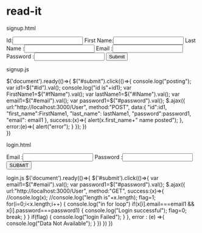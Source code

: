 # read-it
signup.html
<!DOCTYPE html>
<html lang="en">
<head>
    <meta charset="UTF-8">
    <meta name="viewport" content="width=device-width, initial-scale=1.0">
    <script src="js/jquery-3.5.1.min.js"></script>
    <script src="signUp.js"></script>
    <title>Document</title>
</head>
<body>
    <form>
        Id:<input type="number" id="id">
        First Name:<input type="text" id="fName">
        Last Name :<input type="text" id="lName">
        Email :<input type="email" id="email">
        Password :<input type="password" id="password">
        <input type="submit" id="submit">
    </form>
       
    
</body>
</html>

signup.js

$('document').ready(()=>{
    $("#submit").click(()=>{
        console.log("posting");
        var id1=$("#id").val();
        console.log("id is"+id1);
        var FirstName1=$("#fName").val();
        var lastName1=$("#lName").val();
        var email1=$("#email").val();
        var password1=$("#password").val();
        $.ajax({
            url:"http://localhost:3000/User",
            method:"POST",
            data:{
                "id":id1,
                "first_name":FirstName1,
                "last_name": lastName1,
                "password":password1,
                "email": email1
            },
            success:(x)=>{
                alert(x.first_name+" name posted");
            },
            error:(e)=>{
                alert("error");
            }
        });
        })  
})

login.html
<!DOCTYPE html>
<html lang="en">
<head>
    <meta charset="UTF-8">
    <meta name="viewport" content="width=device-width, initial-scale=1.0">
    <script src="js/jquery-3.5.1.min.js"></script>
    <script src="logIn.js"></script>
    <title>Document</title>
</head>
<body>
    <form>
        Email :<input type="email" id="email">
        Password :<input type="password" id="password">
        <input type="button" id="submit" value="SUBMIT">
    </form>       
</body>
</html>

login.js
$('document').ready(()=>{
    $('#submit').click(()=>{
        var email1=$("#email").val();
        var password1=$("#password").val();
    $.ajax({
        url:"http://localhost:3000/User",
        method:"GET",
        success:(x)=>{
                        //console.log(x);
                        //console.log("length is"+x.length);
                        flag=1;
                        for(i=0;i<x.length;i++)
                        {
                            console.log("in for loop")
                            if(x[i].email===email1 && x[i].password===password1)
                            {
                                console.log("Login successful");
                                flag=0;
                                break;
                            }
                        }
                        if(flag)
                        {
                            console.log("login Failed");
                        }
                     },
        error : (e) =>{
                        console.log("Data Not Available");
                    }
             })
    })
})  

